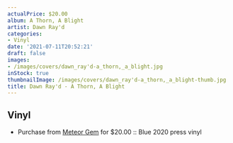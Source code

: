 ```yaml
---
actualPrice: $20.00
album: A Thorn, A Blight
artist: Dawn Ray'd
categories:
- Vinyl
date: '2021-07-11T20:52:21'
draft: false
images:
- /images/covers/dawn_ray'd-a_thorn,_a_blight.jpg
inStock: true
thumbnailImage: /images/covers/dawn_ray'd-a_thorn,_a_blight-thumb.jpg
title: Dawn Ray'd - A Thorn, A Blight
---
```


## Vinyl
* Purchase from [Meteor Gem](https://meteor-gem.com/products/dawn-rayd-a-thorn-a-blight-lp) for $20.00 :: Blue 2020 press vinyl

